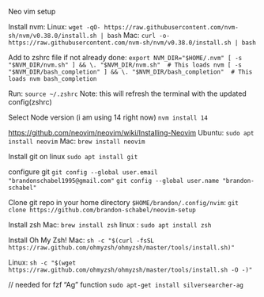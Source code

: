 Neo vim setup

Install nvm:
Linux: `wget -qO- https://raw.githubusercontent.com/nvm-sh/nvm/v0.38.0/install.sh | bash`
Mac: `curl -o- https://raw.githubusercontent.com/nvm-sh/nvm/v0.38.0/install.sh | bash`

Add to zshrc file if not already done:
`
export NVM_DIR="$HOME/.nvm"
[ -s "$NVM_DIR/nvm.sh" ] && \. "$NVM_DIR/nvm.sh"  # This loads nvm
[ -s "$NVM_DIR/bash_completion" ] && \. "$NVM_DIR/bash_completion"  # This loads nvm bash_completion
`

Run:
`source ~/.zshrc` 
Note: this will refresh the terminal with the updated config(zshrc)

Select Node version (i am using 14 right now)
`nvm install 14`

https://github.com/neovim/neovim/wiki/Installing-Neovim
Ubuntu: `sudo apt install neovim`
Mac: `brew install neovim`

Install git on linux
`sudo apt install git`

configure git
`git config --global user.email "brandonschabel1995@gmail.com"`
`git config --global user.name "brandon-schabel"`

Clone git repo in your home directory `$HOME/brandon/.config/nvim`: 
`git clone https://github.com/brandon-schabel/neovim-setup`

Install zsh
Mac: `brew install zsh`
linux : `sudo apt install zsh`

Install Oh My Zsh!
Mac: `sh -c "$(curl -fsSL https://raw.github.com/ohmyzsh/ohmyzsh/master/tools/install.sh)"`

Linux: `sh -c "$(wget https://raw.github.com/ohmyzsh/ohmyzsh/master/tools/install.sh -O -)"`


// needed for fzf “Ag” function
`sudo apt-get install silversearcher-ag`

